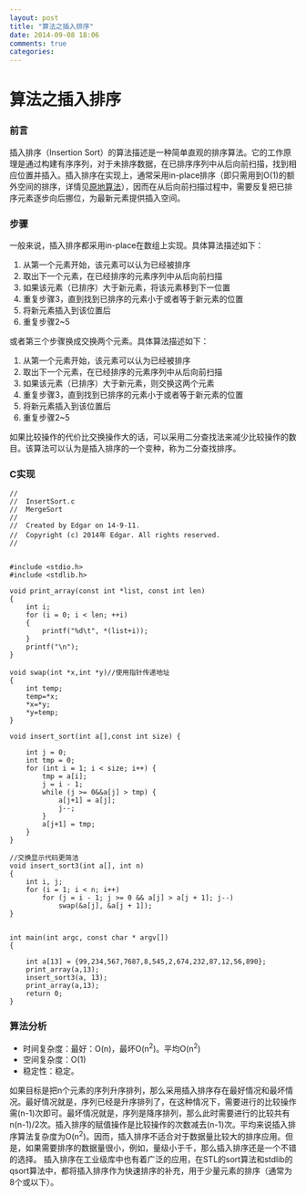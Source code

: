 ```yaml
---
layout: post
title: "算法之插入排序"
date: 2014-09-08 18:06
comments: true
categories: 
---
```

# 算法之插入排序
### 前言
插入排序（Insertion Sort）的算法描述是一种简单直观的排序算法。它的工作原理是通过构建有序序列，对于未排序数据，在已排序序列中从后向前扫描，找到相应位置并插入。插入排序在实现上，通常采用in-place排序（即只需用到O(1)的额外空间的排序，详情见[原地算法](http://zh.wikipedia.org/zh/%E5%8E%9F%E5%9C%B0%E7%AE%97%E6%B3%95)），因而在从后向前扫描过程中，需要反复把已排序元素逐步向后挪位，为最新元素提供插入空间。<!--more-->　 

### 步骤   

一般来说，插入排序都采用in-place在数组上实现。具体算法描述如下： 

1. 从第一个元素开始，该元素可以认为已经被排序   
2. 取出下一个元素，在已经排序的元素序列中从后向前扫描    
3. 如果该元素（已排序）大于新元素，将该元素移到下一位置      
4. 重复步骤3，直到找到已排序的元素小于或者等于新元素的位置     
5. 将新元素插入到该位置后   
6. 重复步骤2~5   

或者第三个步骤换成交换两个元素。具体算法描述如下： 

1. 从第一个元素开始，该元素可以认为已经被排序   
2. 取出下一个元素，在已经排序的元素序列中从后向前扫描    
3. 如果该元素（已排序）大于新元素，则交换这两个元素      
4. 重复步骤3，直到找到已排序的元素小于或者等于新元素的位置     
5. 将新元素插入到该位置后   
6. 重复步骤2~5  

如果比较操作的代价比交换操作大的话，可以采用二分查找法来减少比较操作的数目。该算法可以认为是插入排序的一个变种，称为二分查找排序。    

### C实现  

```objc
//
//  InsertSort.c
//  MergeSort
//
//  Created by Edgar on 14-9-11.
//  Copyright (c) 2014年 Edgar. All rights reserved.
//


#include <stdio.h>
#include <stdlib.h>

void print_array(const int *list, const int len)
{
    int i;
    for (i = 0; i < len; ++i)
    {
        printf("%d\t", *(list+i));
    }
    printf("\n");
}

void swap(int *x,int *y)//使用指针传递地址
{
    int temp;
    temp=*x;
    *x=*y;
    *y=temp;
}

void insert_sort(int a[],const int size) {
    
    int j = 0;
    int tmp = 0;
    for (int i = 1; i < size; i++) {
        tmp = a[i];
        j = i - 1;
        while (j >= 0&&a[j] > tmp) {
            a[j+1] = a[j];
            j--;
        }
        a[j+1] = tmp;
    }
}

//交换显示代码更简洁
void insert_sort3(int a[], int n)
{
    int i, j;
    for (i = 1; i < n; i++)
        for (j = i - 1; j >= 0 && a[j] > a[j + 1]; j--)
            swap(&a[j], &a[j + 1]);
}


int main(int argc, const char * argv[])
{
    
    int a[13] = {99,234,567,7687,8,545,2,674,232,87,12,56,890};
    print_array(a,13);
    insert_sort3(a, 13);
    print_array(a,13);
    return 0;
}
```

### 算法分析

* 时间复杂度：最好：O(n)，最坏O(n<sup>2</sup>)。平均O(n<sup>2</sup>)    
* 空间复杂度：O(1)     
* 稳定性：稳定。
 

如果目标是把n个元素的序列升序排列，那么采用插入排序存在最好情况和最坏情况。最好情况就是，序列已经是升序排列了，在这种情况下，需要进行的比较操作需(n-1)次即可。最坏情况就是，序列是降序排列，那么此时需要进行的比较共有n(n-1)/2次。插入排序的赋值操作是比较操作的次数减去(n-1)次。平均来说插入排序算法复杂度为O(n<sup>2</sup>)。因而，插入排序不适合对于数据量比较大的排序应用。但是，如果需要排序的数据量很小，例如，量级小于千，那么插入排序还是一个不错的选择。 插入排序在工业级库中也有着广泛的应用，在STL的sort算法和stdlib的qsort算法中，都将插入排序作为快速排序的补充，用于少量元素的排序（通常为8个或以下）。